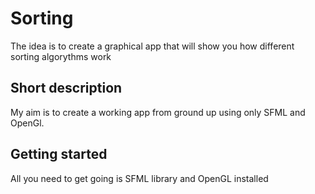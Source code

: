 # Sorting

The idea is to create a graphical app that will show you how different sorting algorythms work

## Short description

My aim is to create a working app from ground up using only SFML and OpenGl.

## Getting started

All you need to get going is SFML library and OpenGL installed
